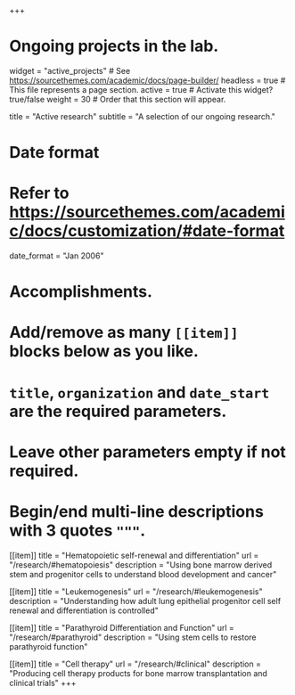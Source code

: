 +++
# Ongoing projects in the lab.
widget = "active_projects"  # See https://sourcethemes.com/academic/docs/page-builder/
headless = true  # This file represents a page section.
active = true  # Activate this widget? true/false
weight = 30  # Order that this section will appear.

title = "Active research"
subtitle = "A selection of our ongoing research."

# Date format
#   Refer to https://sourcethemes.com/academic/docs/customization/#date-format
date_format = "Jan 2006"

# Accomplishments.
#   Add/remove as many `[[item]]` blocks below as you like.
#   `title`, `organization` and `date_start` are the required parameters.
#   Leave other parameters empty if not required.
#   Begin/end multi-line descriptions with 3 quotes `"""`.

[[item]]
  title = "Hematopoietic self-renewal and differentiation"
  url = "/research/#hematopoiesis"
  description = "Using bone marrow derived stem and progenitor cells to understand blood development and cancer"

[[item]]
  title = "Leukemogenesis"
  url = "/research/#leukemogenesis"
  description = "Understanding how adult lung epithelial progenitor cell self renewal and differentiation is controlled"


[[item]]
  title = "Parathyroid Differentiation and Function"
  url = "/research/#parathyroid"
  description = "Using stem cells to restore parathyroid function"

[[item]]
  title = "Cell therapy"
  url = "/research/#clinical"
  description = "Producing cell therapy products for bone marrow transplantation and clinical trials"
+++
